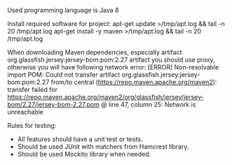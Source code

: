 Used programming language is Java 8

Install required software for project:
apt-get update >/tmp/apt.log && tail -n 20 /tmp/apt.log
apt-get install -y maven >/tmp/apt.log && tail -n 20 /tmp/apt.log



When downloading Maven dependencies, especially artifact org.glassfish.jersey:jersey-bom:pom:2.27 artifact you should use proxy, otherwise you will have following network error: 
[ERROR]     Non-resolvable import POM: Could not transfer artifact org.glassfish.jersey:jersey-bom:pom:2.27 from/to central (https://repo.maven.apache.org/maven2): transfer failed for https://repo.maven.apache.org/maven2/org/glassfish/jersey/jersey-bom/2.27/jersey-bom-2.27.pom @ line 47, column 25: Network is unreachable


Rules for testing:
- All features should have a unit test or tests.
- Should be used JUnit with matchers from Hamcrest library.
- Should be used Mockito library when needed.